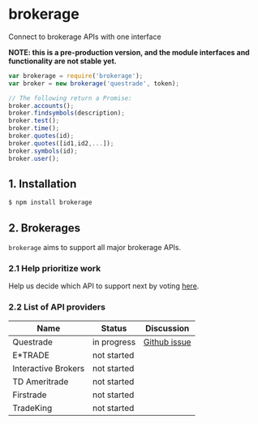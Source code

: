 # brokerage

Connect to brokerage APIs with one interface

**NOTE: this is a pre-production version, and the module interfaces and functionality are not stable yet.**

```javascript
var brokerage = require('brokerage');
var broker = new brokerage('questrade', token);

// The following return a Promise:
broker.accounts();
broker.findsymbols(description);
broker.test();
broker.time();
broker.quotes(id);
broker.quotes([id1,id2,...]);
broker.symbols(id);
broker.user();
```

## 1. Installation

```bash
$ npm install brokerage
```

## 2. Brokerages

`brokerage` aims to support all major brokerage APIs.

### 2.1 Help prioritize work

Help us decide which API to support next by voting [here](https://github.com/HiFaraz/brokerage/issues/2).

### 2.2 List of API providers

Name|Status|Discussion
---|---|---
Questrade|in progress|[Github issue](https://github.com/HiFaraz/brokerage/issues/1)	
E*TRADE|not started|
Interactive Brokers|not started|
TD Ameritrade|not started|
Firstrade|not started|
TradeKing|not started|
